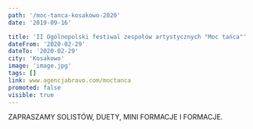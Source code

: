 ```yaml
---
path: '/moc-tanca-kosakowo-2020'
date: '2019-09-16'

title: 'II Ogólnopolski festiwal zespołów artystycznych "Moc tańca"'
dateFrom: '2020-02-29'
dateTo: '2020-02-29'
city: 'Kosakowo'
image: 'image.jpg'
tags: []
link: www.agencjabravo.com/moctanca
promoted: false
visible: true
---
```

ZAPRASZAMY SOLISTÓW, DUETY, MINI FORMACJE I FORMACJE.


